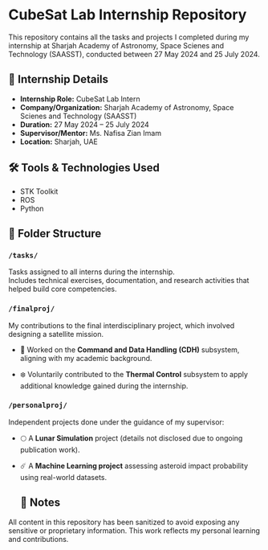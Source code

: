 # CubeSat Lab Internship Repository

This repository contains all the tasks and projects I completed during my internship at Sharjah Academy of Astronomy, Space Scienes and Technology (SAASST), conducted between 27 May 2024 and 25 July 2024.

## 💼 Internship Details

- **Internship Role:** CubeSat Lab Intern  
- **Company/Organization:** Sharjah Academy of Astronomy, Space Scienes and Technology (SAASST)
- **Duration:** 27 May 2024 – 25 July 2024 
- **Supervisor/Mentor:** Ms. Nafisa Zian Imam 
- **Location:** Sharjah, UAE

## 🛠️ Tools & Technologies Used

- STK Toolkit
- ROS
- Python

## 📂 Folder Structure

### `/tasks/`
Tasks assigned to all interns during the internship.  
Includes technical exercises, documentation, and research activities that helped build core competencies.

### `/finalproj/`
My contributions to the final interdisciplinary project, which involved designing a satellite mission.  
- 📡 Worked on the **Command and Data Handling (CDH)** subsystem, aligning with my academic background.
  
- ❄️ Voluntarily contributed to the **Thermal Control** subsystem to apply additional knowledge gained during the internship.

### `/personalproj/`
Independent projects done under the guidance of my supervisor:  
- 🌕 A **Lunar Simulation** project (details not disclosed due to ongoing publication work).
  
- ☄️ A **Machine Learning project** assessing asteroid impact probability using real-world datasets.

  ## 📝 Notes

All content in this repository has been sanitized to avoid exposing any sensitive or proprietary information. This work reflects my personal learning and contributions.


